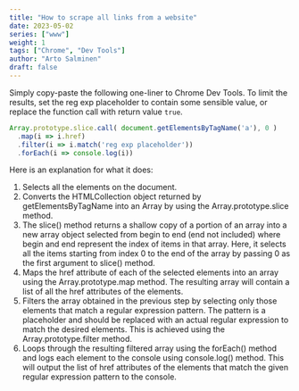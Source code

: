 ```yaml
---
title: "How to scrape all links from a website"
date: 2023-05-02
series: ["www"]
weight: 1
tags: ["Chrome", "Dev Tools"]
author: "Arto Salminen"
draft: false
---
```


Simply copy-paste the following one-liner to Chrome Dev Tools. To limit the results, set the reg exp placeholder to 
contain some sensible value, or replace the function call with return value `true`.

```javascript
Array.prototype.slice.call( document.getElementsByTagName('a'), 0 )
  .map(i => i.href)
  .filter(i => i.match('reg exp placeholder'))
  .forEach(i => console.log(i))
```

Here is an explanation for what it does:

1. Selects all the <a> elements on the document.
2. Converts the HTMLCollection object returned by getElementsByTagName into an Array by using the Array.prototype.slice method.
3. The slice() method returns a shallow copy of a portion of an array into a new array object selected from begin to end (end not included) where begin and end represent the index of items in that array. Here, it selects all the items starting from index 0 to the end of the array by passing 0 as the first argument to slice() method.
4. Maps the href attribute of each of the selected <a> elements into an array using the Array.prototype.map method. The resulting array will contain a list of all the href attributes of the <a> elements.
5. Filters the array obtained in the previous step by selecting only those elements that match a regular expression pattern. The pattern is a placeholder and should be replaced with an actual regular expression to match the desired elements. This is achieved using the Array.prototype.filter method.
6. Loops through the resulting filtered array using the forEach() method and logs each element to the console using console.log() method. This will output the list of href attributes of the <a> elements that match the given regular expression pattern to the console.